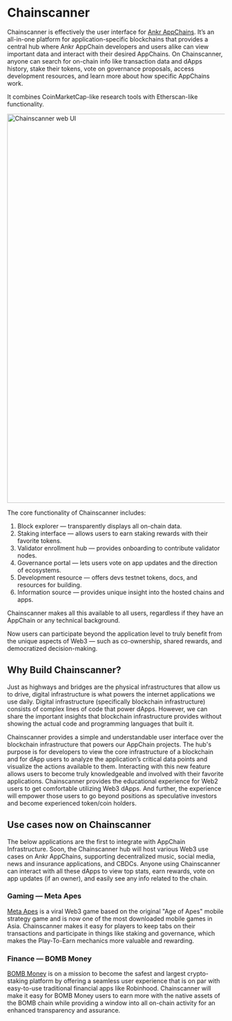 # Chainscanner

Chainscanner is effectively the user interface for [Ankr AppChains](https://www.ankr.com/app-chains/). 
It’s an all-in-one platform for application-specific blockchains that provides a central hub where Ankr AppChain developers and users alike can view important data and interact with their desired AppChains. 
On Chainscanner, anyone can search for on-chain info like transaction data and dApps history, stake their tokens, vote on governance proposals, access development resources, and learn more about how specific AppChains work.

It combines CoinMarketCap-like research tools with Etherscan-like functionality.

<img src="/docs/app-chains/chainscanner.jpg" alt="Chainscanner web UI" class="responsive-pic" width="900" />

The core functionality of Chainscanner includes:
1. Block explorer — transparently displays all on-chain data.
2. Staking interface — allows users to earn staking rewards with their favorite tokens.
3. Validator enrollment hub — provides onboarding to contribute validator nodes.
4. Governance portal — lets users vote on app updates and the direction of ecosystems.
5. Development resource — offers devs testnet tokens, docs, and resources for building.
6. Information source — provides unique insight into the hosted chains and apps.

Chainscanner makes all this available to all users, regardless if they have an AppChain or any technical background.

Now users can participate beyond the application level to truly benefit from the unique aspects of Web3 — such as co-ownership, shared rewards, and democratized decision-making.

## Why Build Chainscanner?
Just as highways and bridges are the physical infrastructures that allow us to drive, digital infrastructure is what powers the internet applications we use daily. 
Digital infrastructure (specifically blockchain infrastructure) consists of complex lines of code that power dApps. 
However, we can share the important insights that blockchain infrastructure provides without showing the actual code and programming languages that built it.

Chainscanner provides a simple and understandable user interface over the blockchain infrastructure that powers our AppChain projects. 
The hub's purpose is for developers to view the core infrastructure of a blockchain and for dApp users to analyze the application’s critical data points and visualize the actions available to them. 
Interacting with this new feature allows users to become truly knowledgeable and involved with their favorite applications.
Chainscanner provides the educational experience for Web2 users to get comfortable utilizing Web3 dApps.
And further, the experience will empower those users to go beyond positions as speculative investors and become experienced token/coin holders.

## Use cases now on Chainscanner
The below applications are the first to integrate with AppChain Infrastructure.
Soon, the Chainscanner hub will host various Web3 use cases on Ankr AppChains, supporting decentralized music, social media, news and insurance applications, and CBDCs. 
Anyone using Chainscanner can interact with all these dApps to view top stats, earn rewards, vote on app updates (if an owner), and easily see any info related to the chain.

### Gaming — Meta Apes
[Meta Apes](https://metaapesgame.com/) is a viral Web3 game based on the original "Age of Apes" mobile strategy game and is now one of the most downloaded mobile games in Asia. 
Chainscanner makes it easy for players to keep tabs on their transactions and participate in things like staking and governance, which makes the Play-To-Earn mechanics more valuable and rewarding.

### Finance — BOMB Money
[BOMB Money](https://app.bomb.money/) is on a mission to become the safest and largest crypto-staking platform by offering a seamless user experience that is on par with easy-to-use traditional financial apps like Robinhood. 
Chainscanner will make it easy for BOMB Money users to earn more with the native assets of the BOMB chain while providing a window into all on-chain activity for an enhanced transparency and assurance.




